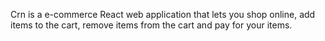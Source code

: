 Crn is a e-commerce React web application that lets you shop online, add items to the cart, remove items from the cart and pay for your items.
